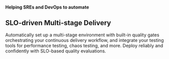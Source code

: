 #### Helping SREs and DevOps to automate

## SLO-driven Multi-stage Delivery

Automatically set up a multi-stage environment with built-in quality gates orchestrating your continuous delivery workflow, and integrate your testing tools for performance testing, chaos testing, and more. Deploy reliably and confidently with SLO-based quality evaluations.
